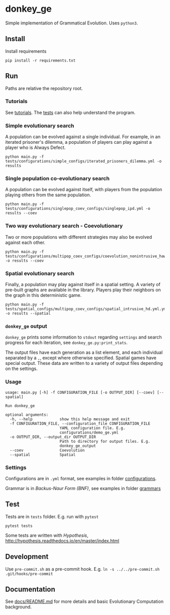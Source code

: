 # donkey_ge

Simple implementation of Grammatical Evolution. Uses `python3`. 

## Install

Install requirements
```
pip install -r requirements.txt
```

## Run

Paths are relative the repository root.

### Tutorials

See [tutorials](tutorials). The [tests](tests) can also help understand the program.

### Simple evolutionary search

A population can be evolved against a single individual. For example, in an iterated prisoner's dilemma, a population of players can play against a player who is Always Defect.

```
python main.py -f tests/configurations/simple_configs/iterated_prisoners_dilemma.yml -o results
```

### Single population co-evolutionary search

A population can be evolved against itself, with players from the population playing others from the same population.

```
python main.py -f tests/configurations/singlepop_coev_configs/singlepop_ipd.yml -o results --coev
```

### Two way evolutionary search - Coevolutionary

Two or more populations with different strategies may also be evolved against each other.

```
python main.py -f tests/configurations/multipop_coev_configs/coevolution_nonintrusive_hawk_dove.yml -o results --coev
```

### Spatial evolutionary search

Finally, a population may play against itself in a spatial setting. A variety of pre-built graphs are available in the library. Players play their neighbors on the graph in this deterministic game.

```
python main.py -f tests/spatial_configs/multipop_coev_configs/spatial_intrusive_hd.yml.yml -o results --spatial
```

### `donkey_ge` output

`donkey_ge` prints some information to `stdout` regarding `settings` and
search progress for each iteration, see `donkey_ge.py:print_stats`. 

The output files have each generation as a list element, and each individual separated by a `,`, except where otherwise specified. Spatial games have special output. These data are written to a variety of output files depending on the settings.

### Usage
```
usage: main.py [-h] -f CONFIGURATION_FILE [-o OUTPUT_DIR] [--coev] [--spatial]

Run donkey_ge

optional arguments:
  -h, --help            show this help message and exit
  -f CONFIGURATION_FILE, --configuration_file CONFIGURATION_FILE
                        YAML configuration file. E.g.
                        configurations/demo_ge.yml
  -o OUTPUT_DIR, --output_dir OUTPUT_DIR
                        Path to directory for output files. E.g.
                        donkey_ge_output
  --coev                Coevolution
  --spatial             Spatial
```

### Settings

Configurations are in `.yml` format, see examples in folder [configurations](tests/configurations).

Grammar is in *Backus-Naur Form (BNF)*, see examples in folder [grammars](tests/grammars)

## Test

Tests are in `tests` folder. E.g. run with `pytest`
```
pytest tests
```

Some tests are written with *Hypothesis*, http://hypothesis.readthedocs.io/en/master/index.html

## Development

Use `pre-commit.sh` as a pre-commit hook. E.g. `ln -s ../../pre-commit.sh .git/hooks/pre-commit`

## Documentation

See [docs/README.md](docs/README.md) for more details and basic
Evolutionary Computation background.
